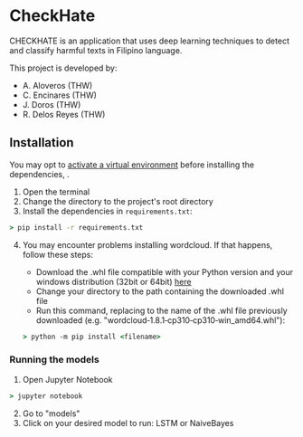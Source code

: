 # CheckHate


CHECKHATE is an application that uses deep learning techniques to detect and classify harmful texts in Filipino language.

This project is developed by: 

* A. Aloveros (THW)
* C. Encinares (THW)
* J. Doros (THW)
* R. Delos Reyes (THW)

## Installation
You may opt to [activate a virtual environment](https://packaging.python.org/guides/installing-using-pip-and-virtual-environments/) before installing the dependencies, .

1. Open the terminal
2. Change the directory to the project's root directory
3. Install the dependencies in `requirements.txt`:

```cmd
> pip install -r requirements.txt
```
4. You may encounter problems installing wordcloud. If that happens, follow these steps:

    - Download the .whl file compatible with your Python version and your windows distribution (32bit or 64bit) [here](https://www.lfd.uci.edu/~gohlke/pythonlibs/#wordcloud)
    - Change your directory to the path containing the downloaded .whl file
    - Run this command, replacing <filename> to the name of the .whl file previously downloaded (e.g. "wordcloud‑1.8.1‑cp310‑cp310‑win_amd64.whl"):
  
    ```cmd
    > python -m pip install <filename>
    ```
  
### Running the models

1. Open Jupyter Notebook
```cmd
> jupyter notebook
```
2. Go to "models"
3. Click on your desired model to run: LSTM or NaiveBayes